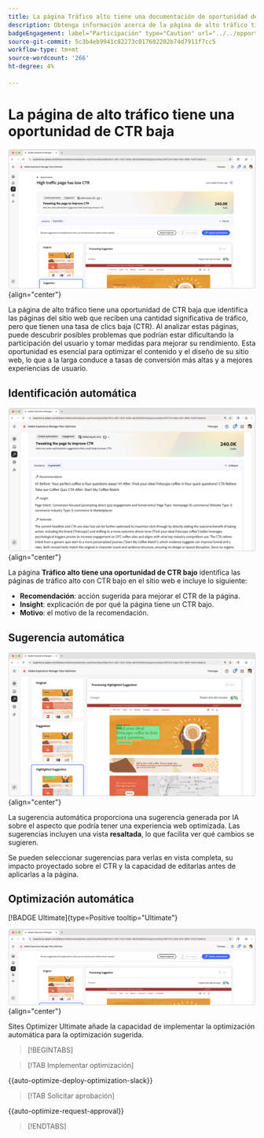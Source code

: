 ```yaml
---
title: La página Tráfico alto tiene una documentación de oportunidad de CTR baja
description: Obtenga información acerca de la página de alto tráfico tiene una oportunidad de CTR baja y cómo utilizarla para aumentar la participación en el sitio web.
badgeEngagement: label="Participación" type="Caution" url="../../opportunity-types/engagement.md" tooltip="Participación"
source-git-commit: 5c3b4eb9941c82273c017602202b74d7911f7cc5
workflow-type: tm+mt
source-wordcount: '266'
ht-degree: 4%

---
```



# La página de alto tráfico tiene una oportunidad de CTR baja

![La página de alto tráfico tiene una oportunidad de CTR baja](./assets/high-traffic-page-has-low-ctr/hero.png){align="center"}

La página de alto tráfico tiene una oportunidad de CTR baja que identifica las páginas del sitio web que reciben una cantidad significativa de tráfico, pero que tienen una tasa de clics baja (CTR). Al analizar estas páginas, puede descubrir posibles problemas que podrían estar dificultando la participación del usuario y tomar medidas para mejorar su rendimiento. Esta oportunidad es esencial para optimizar el contenido y el diseño de su sitio web, lo que a la larga conduce a tasas de conversión más altas y a mejores experiencias de usuario.

## Identificación automática

![La página de identificación automática de alto tráfico tiene problemas de CTR bajos](./assets/high-traffic-page-has-low-ctr/auto-identify.png){align="center"}

La página **Tráfico alto tiene una oportunidad de CTR bajo** identifica las páginas de tráfico alto con CTR bajo en el sitio web e incluye lo siguiente:

* **Recomendación**: acción sugerida para mejorar el CTR de la página.
* **Insight**: explicación de por qué la página tiene un CTR bajo.
* **Motivo**: el motivo de la recomendación.

## Sugerencia automática

![La página de sugerencias automáticas de alto tráfico tiene problemas de CTR bajos](./assets/high-traffic-page-has-low-ctr/auto-suggest.png){align="center"}

La sugerencia automática proporciona una sugerencia generada por IA sobre el aspecto que podría tener una experiencia web optimizada. Las sugerencias incluyen una vista **resaltada**, lo que facilita ver qué cambios se sugieren.

Se pueden seleccionar sugerencias para verlas en vista completa, su impacto proyectado sobre el CTR y la capacidad de editarlas antes de aplicarlas a la página.

## Optimización automática

[!BADGE Ultimate]{type=Positive tooltip="Ultimate"}

![La página de tráfico alto optimizada automáticamente tiene problemas de CTR bajos](./assets/high-traffic-page-has-low-ctr/auto-optimize.png){align="center"}

Sites Optimizer Ultimate añade la capacidad de implementar la optimización automática para la optimización sugerida.

>[!BEGINTABS]

>[!TAB Implementar optimización]

{{auto-optimize-deploy-optimization-slack}}

>[!TAB Solicitar aprobación]

{{auto-optimize-request-approval}}

>[!ENDTABS]
